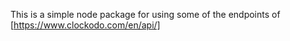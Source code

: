 This is a simple node package for using some of the endpoints of [https://www.clockodo.com/en/api/]
